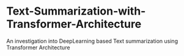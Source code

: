 # Text-Summarization-with-Transformer-Architecture
An investigation into DeepLearning based Text summarization using Transformer Architecture
